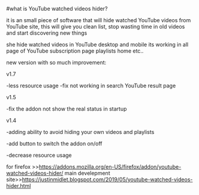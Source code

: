 #what is YouTube watched videos hider?

it is an small piece of software that will hide watched YouTube videos from YouTube site, this will give you clean list, stop wasting time in old videos and start discovering new things

she hide watched videos in YouTube desktop and mobile its working in all page of YouTube subscription page playlists home etc.. 


new version with so much improvement:

v1.7

-less resource usage 
-fix not working in search YouTube result page 

v1.5

-fix the addon not show the real status in startup

v1.4

-adding ability to avoid hiding your own videos and playlists

-add button to switch the addon on/off

-decrease resource usage

for firefox >>https://addons.mozilla.org/en-US/firefox/addon/youtube-watched-videos-hider/
main develepment site>>https://justinmidlet.blogspot.com/2019/05/youtube-watched-videos-hider.html
